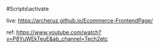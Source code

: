 #Scripts\activate

live: https://archeruz.github.io/Ecommerce-FrontendPage/


ref: https://www.youtube.com/watch?v=P8YuWEkTeuE&ab_channel=Tech2etc

